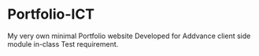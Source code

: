 # Portfolio-ICT
My very own minimal Portfolio website
Developed for Addvance client side module in-class Test requirement.
